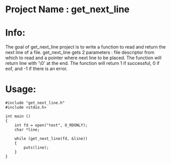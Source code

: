 # Project Name : get_next_line

# Info:
The goal of get_next_line project is to write a function to read and return the next line of a file.
get_next_line gets 2 parameters : file descriptor from which to read and a pointer where next line to be placed. 
The function will return line with '\0' at the end. 
The function will return 1 if successful, 0 if eof, and -1 if there is an error. 

# Usage:
```
#include "get_next_line.h"
#include <stdio.h>

int main ()
{
	int fd = open("test", O_RDONLY);
	char *line;
	
	while (get_next_line(fd, &line))
	{
		puts(line);
	}
}

```

